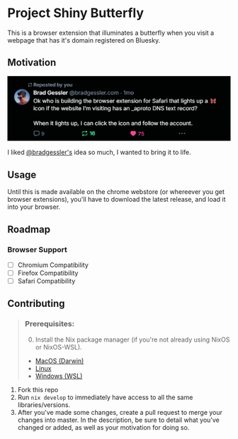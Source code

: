 # Project Shiny Butterfly

This is a browser extension that illuminates a butterfly when you visit a webpage that has it's domain registered on Bluesky. 

## Motivation

![A post by @bradgessler.com stating: "Ok who is building the browser extension for Safari that lights up a 🦋 icon if the website I’m visiting has an _aproto DNS text record? When it lights up, I can click the icon and follow the account."](./assets/figure-01-motivation.png)

I liked [@bradgessler's](https://bsky.app/profile/bradgessler.com) idea so much, I wanted to bring it to life.

## Usage

Until this is made available on the chrome webstore (or whereever you get browser extensions), you'll have to download the latest release, and load it into your browser.

## Roadmap

### Browser Support

- [ ] Chromium Compatibility
- [ ] Firefox Compatibility
- [ ] Safari Compatibility

## Contributing

>### Prerequisites:
>
>0. Install the Nix package manager (if you're not already using NixOS or NixOS-WSL). 
>   - [MacOS (Darwin)](https://nixos.org/download/#nix-install-macos)
>   - [Linux](https://nixos.org/download/#nix-install-linux)
>   - [Windows (WSL)](https://nixos.org/download/#nix-install-windows)

1. Fork this repo
2. Run `nix develop` to immediately have access to all the same libraries/versions.
3. After you've made some changes, create a pull request to merge your changes into master. In the description, be sure to detail what you've changed or added, as well as your motivation for doing so.


